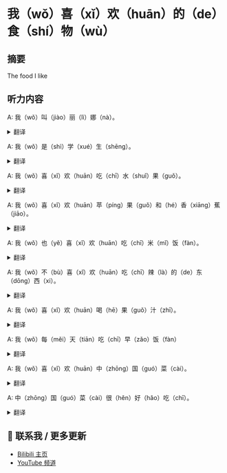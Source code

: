# 我（wǒ）喜（xǐ）欢（huān）的（de）食（shí）物（wù）

## 摘要

The food I like

## 听力内容

A: 我（wǒ）叫（jiào）丽（lì）娜（nà）。

<details>
<summary>翻译</summary>
My name is Lina.
</details>

A: 我（wǒ）是（shì）学（xué）生（shēng）。

<details>
<summary>翻译</summary>
I am a student.
</details>

A: 我（wǒ）喜（xǐ）欢（huān）吃（chī）水（shuǐ）果（guǒ）。

<details>
<summary>翻译</summary>
I like eating fruit.
</details>

A: 我（wǒ）喜（xǐ）欢（huān）苹（píng）果（guǒ）和（hé）香（xiāng）蕉（jiāo）。

<details>
<summary>翻译</summary>
I like apples and bananas.
</details>

A: 我（wǒ）也（yě）喜（xǐ）欢（huān）吃（chī）米（mǐ）饭（fàn）。

<details>
<summary>翻译</summary>
I also like eating rice.
</details>

A: 我（wǒ）不（bù）喜（xǐ）欢（huān）吃（chī）辣（là）的（de）东（dōng）西（xi）。

<details>
<summary>翻译</summary>
I don’t like spicy food.
</details>

A: 我（wǒ）喜（xǐ）欢（huān）喝（hē）果（guǒ）汁（zhī）。

<details>
<summary>翻译</summary>
I like drinking juice.
</details>

A: 我（wǒ）每（měi）天（tiān）吃（chī）早（zǎo）饭（fàn）

<details>
<summary>翻译</summary>
I eat breakfast every day.
</details>

A: 我（wǒ）喜（xǐ）欢（huān）中（zhōng）国（guó）菜（cài）。

<details>
<summary>翻译</summary>
I like Chinese food.
</details>

A: 中（zhōng）国（guó）菜（cài）很（hěn）好（hǎo）吃（chī）。

<details>
<summary>翻译</summary>
Chinese food is very delicious.
</details>


## 📢 联系我 / 更多更新

- [Bilibili 主页](https://space.bilibili.com/393573154?spm_id_from=333.1007.0.0)
- [YouTube 频道](https://www.youtube.com/@JapaneseListeningRoom)
